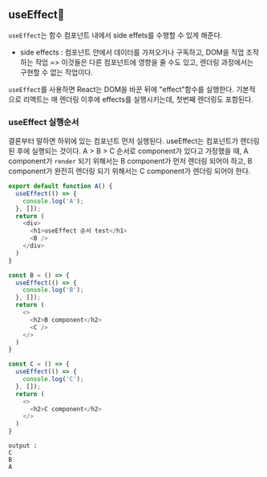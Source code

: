 ## useEffect💨

`useEffect`는 함수 컴포넌트 내에서 side effets를 수행할 수 있게 해준다.

* side effects : 컴포넌트 안에서 데이터를 가져오거나 구독하고, DOM을 직업 조작하는 작업
  => 이것들은 다른 컴포넌트에 영향을 줄 수도 있고, 렌더링 과정에서는 구현할 수 없는 작업이다.
  
`useEffect`를 사용하면 React는 DOM을 바꾼 뒤에 "effect"함수를 실행한다. 기본적으로 리액트는 매 렌더링 이후에 effects를 실행시키는데, 첫번째 렌더링도 포함된다.

### useEffect 실행순서 

결론부터 말하면 하위에 있는 컴포넌트 먼저 실행된다.
useEffect는 컴포넌트가 렌더링 된 후에 실행되는 것이다. A > B > C 순서로 component가 있다고 가정했을 때, A component가 `render` 되기 위해서는 B component가 먼저 렌더링 되어야 하고, 
B component가 완전히 렌더링 되기 위해서는 C component가 렌더링 되어야 한다.

```javascript
export default function A() {
  useEffect(() => {
    console.log('A');
  }, []);
  return (
    <div>
      <h1>useEffect 순서 test</h1>
      <B />
    </div>
  )
}

const B = () => {
  useEffect(() => {
    console.log('B');
  }, []);
  return (
    <>
      <h2>B component</h2>
      <C />
    </>
  )
}

const C = () => {
  useEffect(() => {
    console.log('C');
  }, []);
  return (
    <>
      <h2>C component</h2>
    </>
  )
}
```

```
output :
C 
B
A
```
